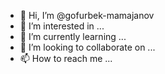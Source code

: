 - 👋 Hi, I’m @gofurbek-mamajanov
- 👀 I’m interested in ...
- 🌱 I’m currently learning ...
- 💞️ I’m looking to collaborate on ...
- 📫 How to reach me ...

<!---
gofurbek-mamajanov/gofurbek-mamajanov is a ✨ special ✨ repository because its `README.md` (this file) appears on your GitHub profile.
You can click the Preview link to take a look at your changes.
--->
